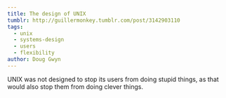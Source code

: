 ```yaml
---
title: The design of UNIX
tumblr: http://guillermonkey.tumblr.com/post/3142903110
tags:
  - unix
  - systems-design
  - users
  - flexibility
author: Doug Gwyn
---
```


UNIX was not designed to stop its users from doing stupid things, as that would also stop them from doing clever things.
